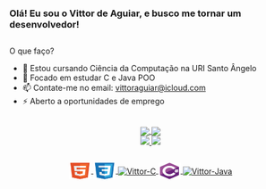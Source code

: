 ### Olá! Eu sou o Vittor de Aguiar, e busco me tornar um desenvolvedor!
##

O que faço?

- 📖 Estou cursando Ciência da Computação na URI Santo Ângelo
- 🌱 Focado em estudar C e Java POO
- 📫 Contate-me no email: vittoraguiar@icloud.com
- ⚡ Aberto a oportunidades de emprego

##

<div align="center" style="display: inline_block">
  <a href="https://github.com/vittoraguiar">
  <img align="center" height="180em" src="https://github-readme-stats.vercel.app/api?username=vittoraguiar&show_icons=true&theme=tokyonight&include_all_commits=true&count_private=true"/>
  <img align="center" height="180em" src="https://github-readme-stats.vercel.app/api/top-langs/?username=vittoraguiar&layout=compact&langs_count=7&theme=tokyonight"/>
</div>
  
  <div align="center">
  <a href="https://github.com/rafaballerini">
  <img height="180em" src="https://github-readme-stats.vercel.app/api?username=rafaballerini&show_icons=true&theme=dracula&include_all_commits=true&count_private=true"/>
  <img height="180em" src="https://github-readme-stats.vercel.app/api/top-langs/?username=rafaballerini&layout=compact&langs_count=7&theme=dracula"/>
</div>

##

<div align="center">
  <img align="center" alt="Vittor-HTML" height="30" width="40" src="https://raw.githubusercontent.com/devicons/devicon/master/icons/html5/html5-original.svg">
  <img align="center" alt="Vittor-CSS" height="30" width="40" src="https://raw.githubusercontent.com/devicons/devicon/master/icons/css3/css3-original.svg">
  <img align="center" alt="Vittor-C" height="30" width="40" src="https://cdn.jsdelivr.net/gh/devicons/devicon/icons/c/c-original.svg">
  <img align="center" alt="Vittor-Csharp" height="30" width="40" src="https://raw.githubusercontent.com/devicons/devicon/master/icons/csharp/csharp-original.svg">
  <img align="center" alt="Vittor-Java" height="30" width="40" src="https://cdn.jsdelivr.net/gh/devicons/devicon/icons/java/java-original.svg">
</div>
